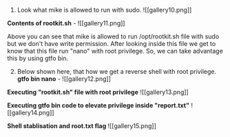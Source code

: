 1. Look what mike is allowed to run with sudo.
![[gallery10.png]]


**Contents of rootkit.sh** - 
![[gallery11.png]]

Above you can see that mike is allowed to run /opt/rootkit.sh file with sudo but we don't have write permission.
After looking inside this file we get to know that this file run "nano" with root privilege. So, we can take advantage this by using gtfo bin.

2. Below shown here, that how we get a reverse shell with root privilege.
 **gtfo bin nano** - 
 ![[gallery12.png]]

**Executing "rootkit.sh" file with root privilege**
![[gallery13.png]]

**Executing gtfo bin code to elevate privilege inside "report.txt"**
![[gallery14.png]]

**Shell stablisation and root.txt flag**
![[gallery15.png]]

